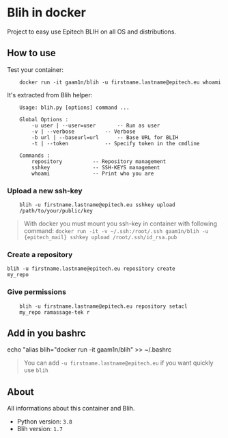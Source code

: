# Blih in docker

Project to easy use Epitech BLIH on all OS and distributions.

## How to use

Test your container:
```shell
    docker run -it gaam1n/blih -u firstname.lastname@epitech.eu whoami
```

It's extracted from Blih helper:
```shell
    Usage: blih.py [options] command ...

    Global Options :
    	-u user | --user=user		-- Run as user
    	-v | --verbose			-- Verbose
    	-b url | --baseurl=url		-- Base URL for BLIH
    	-t | --token			-- Specify token in the cmdline

    Commands :
    	repository			-- Repository management
    	sshkey				-- SSH-KEYS management
    	whoami				-- Print who you are
```

### Upload a new ssh-key

```shell
    blih -u firstname.lastname@epitech.eu sshkey upload
    /path/to/your/public/key
```

> With docker you must mount you ssh-key in container with following command: ```docker run -it -v ~/.ssh:/root/.ssh gaam1n/blih -u {epitech_mail} sshkey upload /root/.ssh/id_rsa.pub```

### Create a repository

```shell
blih -u firstname.lastname@epitech.eu repository create
my_repo
```

### Give permissions

```shell
    blih -u firstname.lastname@epitech.eu repository setacl
    my_repo ramassage-tek r
```

## Add in you bashrc

echo "alias blih="docker run -it gaam1n/blih" >> ~/.bashrc

> You can add `-u firstname.lastname@epitech.eu` if you want quickly use `blih`

## About

All informations about this container and Blih.

- Python version: `3.8`
- Blih version: `1.7`
